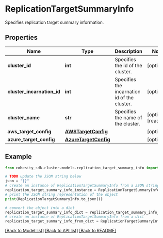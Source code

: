 # ReplicationTargetSummaryInfo

Specifies replication target summary information.

## Properties

Name | Type | Description | Notes
------------ | ------------- | ------------- | -------------
**cluster_id** | **int** | Specifies the id of the cluster. | [optional] 
**cluster_incarnation_id** | **int** | Specifies the incarnation id of the cluster. | [optional] 
**cluster_name** | **str** | Specifies the name of the cluster. | [optional] [readonly] 
**aws_target_config** | [**AWSTargetConfig**](AWSTargetConfig.md) |  | [optional] 
**azure_target_config** | [**AzureTargetConfig**](AzureTargetConfig.md) |  | [optional] 

## Example

```python
from cohesity_sdk.cluster.models.replication_target_summary_info import ReplicationTargetSummaryInfo

# TODO update the JSON string below
json = "{}"
# create an instance of ReplicationTargetSummaryInfo from a JSON string
replication_target_summary_info_instance = ReplicationTargetSummaryInfo.from_json(json)
# print the JSON string representation of the object
print(ReplicationTargetSummaryInfo.to_json())

# convert the object into a dict
replication_target_summary_info_dict = replication_target_summary_info_instance.to_dict()
# create an instance of ReplicationTargetSummaryInfo from a dict
replication_target_summary_info_from_dict = ReplicationTargetSummaryInfo.from_dict(replication_target_summary_info_dict)
```
[[Back to Model list]](../README.md#documentation-for-models) [[Back to API list]](../README.md#documentation-for-api-endpoints) [[Back to README]](../README.md)


